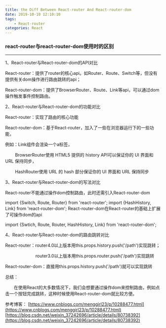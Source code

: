 ```yaml
---
title: the Diff Between React-router And React-router-dom 
date: 2019-10-10 12:10:10
tags:
    - React-router 
categories: React
---
```


### react-router与react-router-dom使用时的区别
------

1、React-router与React-router-dom的API对比

React-router：提供了router的核心api。如Router、Route、Switch等，但没有提供有关dom操作进行路由跳转的api；

React-router-dom：提供了BrowserRouter、Route、Link等api，可以通过dom操作触发事件控制路由。
<!-- more -->
2、React-router与React-router-dom的功能对比

React-router：实现了路由的核心功能

React-router-dom：基于React-router，加入了一些在浏览器运行下的一些功能，

例如：Link组件会渲染一个a标签，

　　 BrowserRouter使用 HTML5 提供的 history API可以保证你的 UI 界面和 URL 保持同步，

　　 HashRouter使用 URL 的 hash 部分保证你的 UI 界面和 URL 保持同步

3、React-router与React-router-dom的写法对比

React-router不能通过操作dom控制路由，此时还需引入React-router-dom

import {Switch, Route, Router} from 'react-router';
import {HashHistory, Link} from 'react-router-dom';
React-router-dom在React-router的基础上扩展了可操作dom的api

import {Swtich, Route, Router, HashHistory, Link} from 'react-router-dom';
 
4、React-router与React-router-dom的路由跳转对比

React-router：router4.0以上版本用this.props.history.push('/path')实现跳转；

　　　　　　　router3.0以上版本用this.props.router.push('/path')实现跳转

React-router-dom：直接用this.props.history.push('/path')就可以实现跳转

总结：

　　在使用React的大多数情况下，我们会想要通过操作dom来控制路由，例如点击一个按钮完成跳转，这种时候使用React-router-dom就比较方便。


参考博客：
[https://www.cnblogs.com/menggirl23/p/10288477.html](https://www.cnblogs.com/menggirl23/p/10288477.html)
[https://blog.csdn.net/weixin_37242696/article/details/80738392](https://blog.csdn.net/weixin_37242696/article/details/80738392)